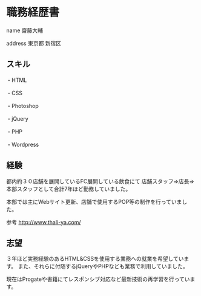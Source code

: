 # 職務経歴書

name
齋藤大輔

address
東京都 新宿区



## スキル

・HTML

・CSS

・Photoshop

・jQuery

・PHP

・Wordpress



## 経験

都内約３０店舗を展開しているFC展開している飲食にて
店舗スタッフ⇒店長⇒本部スタッフとして合計7年ほど勤務していました。

本部では主にWebサイト更新、店舗で使用するPOP等の制作を行っていました。

参考
http://www.thali-ya.com/



## 志望

３年ほど実務経験のあるHTML&CSSを使用する業務への就業を希望しています。
また、それらに付随するjQueryやPHPなども業務で利用していました。


現在はProgateや書籍にてレスポンシブ対応など最新技術の再学習を行っています。

